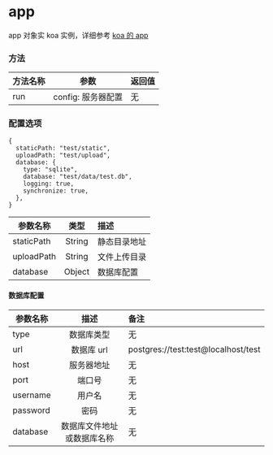 # app

app 对象实 koa 实例，详细参考 <a href="https://koa.bootcss.com/">koa 的 app</a>

### 方法

| 方法名称 |        参数        | 返回值 |
| -------- | :----------------: | :----- |
| run      | config: 服务器配置 | 无     |

### 配置选项

```
{
  staticPath: "test/static",
  uploadPath: "test/upload",
  database: {
    type: "sqlite",
    database: "test/data/test.db",
    logging: true,
    synchronize: true,
  },
}
```

| 参数名称   |  类型  | 描述         |
| ---------- | :----: | :----------- |
| staticPath | String | 静态目录地址 |
| uploadPath | String | 文件上传目录 |
| database   | Object | 数据库配置   |

#### 数据库配置

| 参数名称 |            描述            | 备注                                |
| -------- | :------------------------: | :---------------------------------- |
| type     |         数据库类型         | 无                                  |
| url      |         数据库 url         | postgres://test:test@localhost/test |
| host     |         服务器地址         | 无                                  |
| port     |           端口号           | 无                                  |
| username |           用户名           | 无                                  |
| password |            密码            | 无                                  |
| database | 数据库文件地址或数据库名称 | 无                                  |

